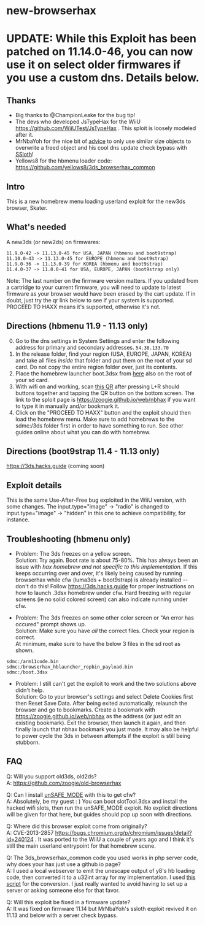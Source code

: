 # new-browserhax

# UPDATE: While this Exploit has been patched on 11.14.0-46, you can now use it on select older firmwares if you use a custom dns. Details below.

## Thanks 
- Big thanks to @ChampionLeake for the bug tip!
- The devs who developed JsTypeHax for the WiiU https://github.com/WiiUTest/JsTypeHax . This sploit is loosely modeled after it.
- MrNbaYoh for the nice bit of [advice](https://mrnbayoh.github.io/blog/exploiting-the-3ds-browsers-p2/) to only use similar size objects to overwrite a freed object and his cool dns update check bypass with [SSloth](https://github.com/MrNbaYoh/3ds-ssloth)!
- Yellows8 for the hbmenu loader code: https://github.com/yellows8/3ds_browserhax_common

## Intro

This is a new homebrew menu loading userland exploit for the new3ds browser, Skater. 

## What's needed

A new3ds (or new2ds) on firmwares:<br>
```
11.9.0-42 -> 11.13.0-45 for USA, JAPAN (hbmenu and boot9strap)
11.10.0-43 -> 11.13.0-45 for EUROPE (hbmenu and boot9strap)
11.9.0-36 -> 11.13.0-39 for KOREA (hbmenu and boot9strap)
11.4.0-37 -> 11.8.0-41 for USA, EUROPE, JAPAN (boot9strap only)
```
Note: The last number on the firmware version matters. If you updated from a cartridge to your current firmware, you will need to update to latest firmware as your browser would have been erased by the cart update. If in doubt, just try the qr link below to see if your system is supported. PROCEED TO HAXX means it's supported, otherwise it's not.

## Directions (hbmenu 11.9 - 11.13 only)

0) Go to the dns settings in System Settings and enter the following address for primary and secondary addresses.
`
54.38.133.70
`
1) In the release folder, find your region (USA, EUROPE, JAPAN, KOREA) and take all files *inside* that folder and put them on the root of your sd card. Do not copy the entire region folder over, just its contents.
2) Place the homebrew launcher boot.3dsx from [here](https://github.com/fincs/new-hbmenu/releases/tag/v2.2.0) also on the root of your sd card.
3) With wifi on and working, scan [this QR](http://api.qrserver.com/v1/create-qr-code/?color=000000&bgcolor=FFFFFF&data=https%3A%2F%2Fzoogie.github.io%2Fweb%2Fnbhax&qzone=1&margin=0&size=400x400&ecc=L) after pressing L+R should buttons together and tapping the QR button on the bottom screen. The link to the sploit page is https://zoogie.github.io/web/nbhax if you want to type it in manually and/or bookmark it.
4) Click on the "PROCEED TO HAXX" button and the exploit should then load the homebrew menu. Make sure to add homebrews to the sdmc:/3ds folder first in order to have something to run. See other guides online about what you can do with homebrew.

## Directions (boot9strap 11.4 - 11.13 only)

https://3ds.hacks.guide (coming soon)

## Exploit details

This is the same Use-After-Free bug exploited in the WiiU version, with some changes. The input.type="image" -> "radio" is changed to input.type="image" -> "hidden" in this one to achieve compatibility, for instance.

## Troubleshooting (hbmenu only)

- Problem: The 3ds freezes on a yellow screen.<br>
Solution: Try again. Boot rate is about 75-80%. This has always been an issue with *hax homebrew and not specific to this implementation.* If this keeps occurring over and over, it's likely being caused by running browserhax while cfw (luma3ds + boot9strap) is already installed -- don't do this! Follow https://3ds.hacks.guide for proper instructions on how to launch .3dsx homebrew under cfw. Hard freezing with regular screens (ie no solid colored screen) can also indicate running under cfw.

- Problem: The 3ds freezes on some other color screen or "An error has occured" prompt shows up.<br>
Solution: Make sure you have *all* the correct files. Check your region is correct.<br>
At minimum, make sure to have the below 3 files in the sd root as shown.<br>
```
sdmc:/arm11code.bin
sdmc:/browserhax_hblauncher_ropbin_payload.bin
sdmc:/boot.3dsx
```

- Problem: I still can't get the exploit to work and the two solutions above didn't help.<br>
Solution: Go to your browser's settings and select Delete Cookies first then Reset Save Data. After being exited automatically, relaunch the browser and go to bookmarks. Create a bookmark with https://zoogie.github.io/web/nbhax as the address (or just edit an existing bookmark). Exit the browser, then launch it again, and then finally launch that nbhax bookmark you just made. It may also be helpful to power cycle the 3ds in between attempts if the exploit is still being stubborn.

## FAQ
Q: Will you support old3ds, old2ds?<br>
A: https://github.com/zoogie/old-browserhax

Q: Can I install [unSAFE_MODE](https://github.com/zoogie/unSAFE_MODE) with this to get cfw?<br>
A: Absolutely, be my guest : ) You can boot slotTool.3dsx and install the hacked wifi slots, then run the unSAFE_MODE exploit. No explicit directions will be given for that here, but guides should pop up soon with directions.

Q: Where did this browser exploit come from originally?<br>
A: CVE-2013-2857 https://bugs.chromium.org/p/chromium/issues/detail?id=240124 . It was ported to the WiiU a couple of years ago and I think it's still the main userland entrypoint for that homebrew scene.

Q: The 3ds_browserhax_common code you used works in php server code, why does your hax just use a github io page?<br>
A: I used a local webserver to emit the unescape output of y8's hb loading code, then converted it to a u32int array for my implementation. I used [this script](https://gist.github.com/zoogie/42adb5eab6b7f813f569f5250f7c800f) for the conversion. I just really wanted to avoid having to set up a server or asking someone else for that favor.

Q: Will this exploit be fixed in a firmware update?<br>
A: It was fixed on firmware 11.14 but MrNbaYoh's ssloth exploit revived it on 11.13 and below with a server check bypass.